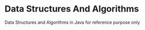 # Data Structures And Algorithms
Data Structures and Algorithms in Java for reference purpose only 

